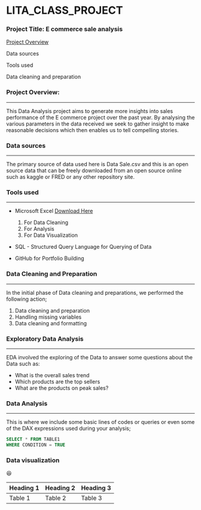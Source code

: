 # LITA_CLASS_PROJECT

### Project Title: E commerce sale analysis

[Project Overview](#project-overview)

Data sources

Tools used

Data cleaning and preparation


### Project Overview:
---

This Data Analysis project aims to generate more insights into sales performance of the E commerce project over the past year. By analysing the various parameters in the data received we seek to gather insight to make reasonable decisions which then enables us to tell compelling stories.

### Data sources
---

The primary source of data used here is Data Sale.csv and this is an open source data that can be freely downloaded from an open source online such as kaggle or FRED or any other repository site.

### Tools used 
---

- Microsoft Excel [Download Here](https://www.microsoft.com)
  1. For Data Cleaning
  2. For Analysis
  3. For Data Visualization
     
- SQL - Structured Query Language for Querying of Data
     
- GitHub for Portfolio Building

### Data Cleaning and Preparation
---
In the initial phase of Data cleaning and preparations, we performed the following action;

1. Data cleaning and preparation
2. Handling missing variables
3. Data cleaning and formatting

### Exploratory Data Analysis
---
EDA involved the exploring of the Data to answer some questions about the Data such as:
- What is the overall sales trend
- Which products are the top sellers
- What are the products on peak sales?

### Data Analysis
---
This is where we include some basic lines of codes or queries or even some of the DAX expressions used during your analysis;

```SQL
SELECT * FROM TABLE1
WHERE CONDITION = TRUE
```
### Data visualization

😆

| Heading 1| Heading 2| Heading 3|
|----------|----------|----------|
| Table 1 | Table 2 | Table 3 |



   
  





